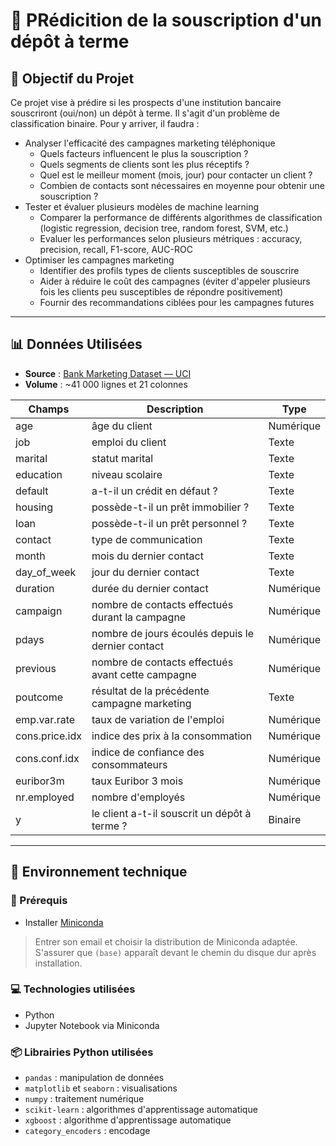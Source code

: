 # 🏦 PRédicition de la souscription d'un dépôt à terme 

## 📌 Objectif du Projet

Ce projet vise à prédire si les prospects d'une institution bancaire souscriront (oui/non) un dépôt à terme. Il s'agit d'un problème de classification binaire. 
Pour y arriver, il faudra : 

* Analyser l'efficacité des campagnes marketing téléphonique
  * Quels facteurs influencent le plus la souscription ?
  * Quels segments de clients sont les plus réceptifs ?
  * Quel est le meilleur moment (mois, jour) pour contacter un client ?
  * Combien de contacts sont nécessaires en moyenne pour obtenir une souscription ?   
* Tester et évaluer plusieurs modèles de machine learning 
  * Comparer la performance de différents algorithmes de classification (logistic regression, decision tree, random forest, SVM, etc.)
  * Evaluer les performances selon plusieurs métriques : accuracy, precision, recall, F1-score, AUC-ROC
* Optimiser les campagnes marketing
  * Identifier des profils types de clients susceptibles de souscrire
  * Aider à réduire le coût des campagnes (éviter d'appeler plusieurs fois les clients peu susceptibles de répondre positivement)
  * Fournir des recommandations ciblées pour les campagnes futures 

---

## 📊 Données Utilisées

* **Source** : [Bank Marketing Dataset — UCI](https://archive.ics.uci.edu/ml/datasets/Bank+Marketing)
* **Volume** : ~41 000 lignes et 21 colonnes

| Champs         | Description                                       | Type      |
|----------------|---------------------------------------------------|-----------|
| age            | âge du client                                     | Numérique |
| job            | emploi du client                                  | Texte     |
| marital        | statut marital                                    | Texte     |
| education      | niveau scolaire                                   | Texte     |
| default        | a-t-il un crédit en défaut ?                      | Texte     |
| housing        | possède-t-il un prêt immobilier ?                 | Texte     |
| loan           | possède-t-il un prêt personnel ?                  | Texte     |
| contact        | type de communication                             | Texte     |
| month          | mois du dernier contact                           | Texte     |
| day_of_week    | jour du dernier contact                           | Texte     |
| duration       | durée du dernier contact                          | Numérique |
| campaign       | nombre de contacts effectués durant la campagne   | Numérique |
| pdays          | nombre de jours écoulés depuis le dernier contact | Numérique |
| previous       | nombre de contacts effectués avant cette campagne | Numérique |
| poutcome       | résultat de la précédente campagne marketing      | Texte     |
| emp.var.rate   | taux de variation de l'emploi                     | Numérique |
| cons.price.idx | indice des prix à la consommation                 | Numérique |
| cons.conf.idx  | indice de confiance des consommateurs             | Numérique |
| euribor3m      | taux Euribor 3 mois                               | Numérique |
| nr.employed    | nombre d'employés                                 | Numérique |
| y              | le client a-t-il souscrit un dépôt à terme ?      | Binaire   |  

---

## 🧰 Environnement technique

### 🔧 Prérequis

* Installer [Miniconda](https://www.anaconda.com/download/) 
> Entrer son email et choisir la distribution de Miniconda adaptée.<br>
> S'assurer que `(base)` apparaît devant le chemin du disque dur après installation.

### 💻 Technologies utilisées

* Python
* Jupyter Notebook via Miniconda

### 📦 Librairies Python utilisées

* `pandas` : manipulation de données
* `matplotlib` et `seaborn` : visualisations
* `numpy` : traitement numérique
* `scikit-learn` : algorithmes d'apprentissage automatique
* `xgboost` : algorithme d'apprentissage automatique
* `category_encoders` : encodage 
